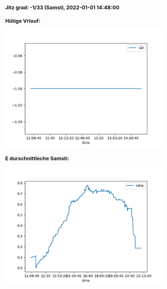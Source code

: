### Jitz grad: -1/33 (Samsti, 2022-01-01 14:48:00

### Hütige Vrlouf:
![Graph](Today.png)

### E durschnittleche Samsti:
![Graph](Samsti.png)